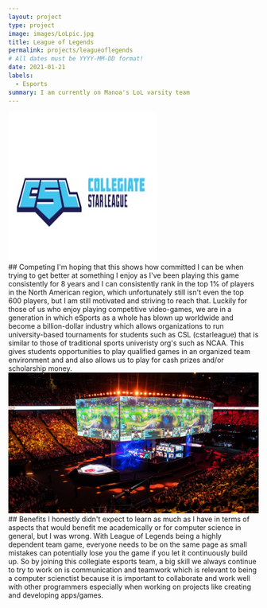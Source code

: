 ```yaml
---
layout: project
type: project
image: images/LoLpic.jpg
title: League of Legends 
permalink: projects/leagueoflegends
# All dates must be YYYY-MM-DD format!
date: 2021-01-21
labels:
  - Esports
summary: I am currently on Manoa's LoL varsity team
---
```


<div >
  <img class="ui small image" src="../images/cslpic.jpg">
</div>
## Competing
I'm hoping that this shows how committed I can be when trying to get better at something I enjoy as I've been playing this game consistently for 8 years and I can consistently rank in the top 1% of players in the North American region, which unfortunately still isn't even the top 600 players, but I am still motivated and striving to reach that. Luckily for those of us who enjoy playing competitive video-games, we are in a generation in which eSports as a whole has blown up worldwide and become a billion-dollar industry which allows organizations to run university-based tournaments for students such as CSL (cstarleague) that is similar to those of traditional sports univeristy org's such as NCAA. This gives students opportunities to play qualified games in an organized team environment and and also allows us to play for cash prizes and/or scholarship money.


<div >
  <img class="ui large image" src="../images/lolstadium.jpg">
</div>
## Benefits
I honestly didn't expect to learn as much as I have in terms of aspects that would benefit me academically or for computer science in general, but I was wrong. With League of Legends being a highly dependent team game, everyone needs to be on the same page as small mistakes can potentially lose you the game if you let it continuously build up. So by joining this collegiate esports team, a big skill we always continue to try to work on is communication and teamwork which is relevant to being a computer scienctist because it is important to collaborate and work well with other programmers especially when working on projects like creating and developing apps/games.





